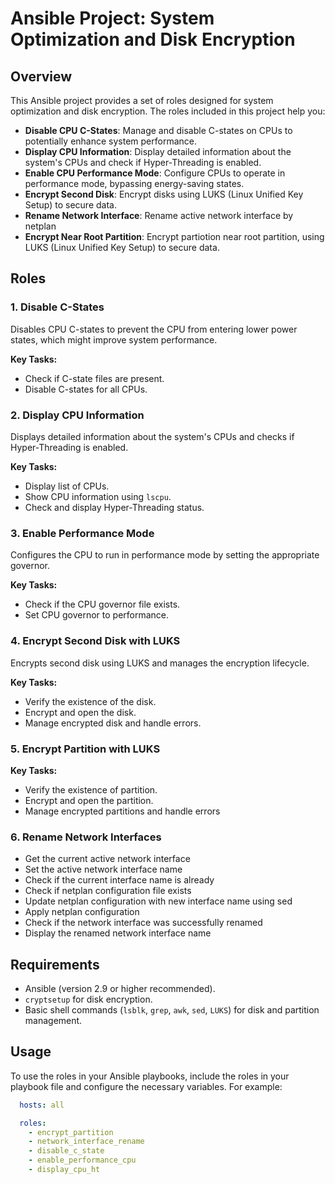 # Ansible Project: System Optimization and Disk Encryption

## Overview

This Ansible project provides a set of roles designed for system optimization and disk encryption. The roles included in this project help you:

- **Disable CPU C-States**: Manage and disable C-states on CPUs to potentially enhance system performance.
- **Display CPU Information**: Display detailed information about the system's CPUs and check if Hyper-Threading is enabled.
- **Enable CPU Performance Mode**: Configure CPUs to operate in performance mode, bypassing energy-saving states.
- **Encrypt Second Disk**: Encrypt disks using LUKS (Linux Unified Key Setup) to secure data.
- **Rename Network Interface**: Rename active network interface by netplan
- **Encrypt Near Root Partition**: Encrypt partiotion near root partition, using LUKS (Linux Unified Key Setup) to secure data.

## Roles

### 1. **Disable C-States**
Disables CPU C-states to prevent the CPU from entering lower power states, which might improve system performance.

**Key Tasks:**
- Check if C-state files are present.
- Disable C-states for all CPUs.

### 2. **Display CPU Information**
Displays detailed information about the system's CPUs and checks if Hyper-Threading is enabled.

**Key Tasks:**
- Display list of CPUs.
- Show CPU information using `lscpu`.
- Check and display Hyper-Threading status.

### 3. **Enable Performance Mode**
Configures the CPU to run in performance mode by setting the appropriate governor.

**Key Tasks:**
- Check if the CPU governor file exists.
- Set CPU governor to performance.

### 4. **Encrypt Second Disk with LUKS**
Encrypts second disk  using LUKS and manages the encryption lifecycle.

**Key Tasks:**
- Verify the existence of the disk.
- Encrypt and open the disk.
- Manage encrypted disk and handle errors.

### 5. **Encrypt Partition with LUKS**

**Key Tasks:**
- Verify the existence of partition.
- Encrypt and open the partition.
- Manage encrypted partitions and handle errors

### 6. **Rename Network Interfaces**
- Get the current active network interface
- Set the active network interface name
- Check if the current interface name is already
- Check if netplan configuration file exists
- Update netplan configuration with new interface name using sed
- Apply netplan configuration
- Check if the network interface was successfully renamed
- Display the renamed network interface name

## Requirements

- Ansible (version 2.9 or higher recommended).
- `cryptsetup` for disk encryption.
- Basic shell commands (`lsblk`, `grep`, `awk`, `sed`, `LUKS`) for disk and partition management.

## Usage

To use the roles in your Ansible playbooks, include the roles in your playbook file and configure the necessary variables. For example:

```yaml
  hosts: all

  roles:
    - encrypt_partition
    - network_interface_rename
    - disable_c_state
    - enable_performance_cpu
    - display_cpu_ht
